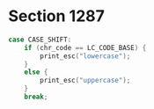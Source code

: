 # Section 1287

```c << Cases of |print_cmd_chr| for symbolic printing of primitives >>+=
case CASE_SHIFT:
    if (chr_code == LC_CODE_BASE) {
        print_esc("lowercase");
    }
    else {
        print_esc("uppercase");
    }
    break;
```
